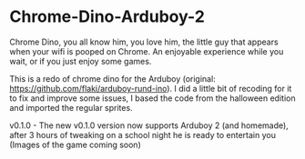 # Chrome-Dino-Arduboy-2

Chrome Dino, you all know him, you love him, the little guy that appears when your wifi is pooped on Chrome. An enjoyable experience while you wait, or if you just enjoy some games.

This is a redo of chrome dino for the Arduboy (original: https://github.com/flaki/arduboy-rund-ino). I did a little bit of recoding for it to fix and improve some issues, I based the code from the halloween edition and imported the regular sprites.

v0.1.0 - The new v0.1.0 version now supports Arduboy 2 (and homemade), after 3 hours of tweaking on a school night he is ready to entertain you (Images of the game coming soon)
